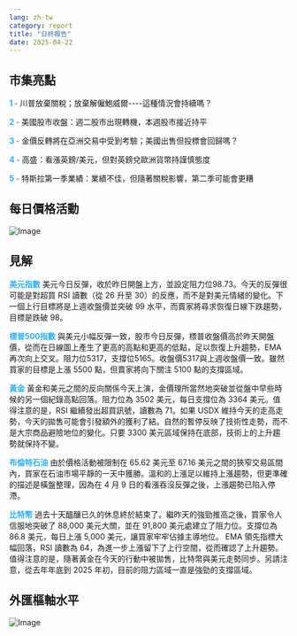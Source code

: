 ```yaml
---
lang: zh-tw
category: report
title: "日終報告"
date: 2025-04-22
---
```



<h2>市集亮點</h2>
<strong style="color: #2caef7;">1 - </strong> 川普放棄關稅；放棄解僱鮑威爾----這種情況會持續嗎？

<strong style="color: #2caef7;">2 - </strong> 美國股市收盤：週二股市出現轉機，本週股市接近持平

<strong style="color: #2caef7;">3 - </strong> 金價反轉將在亞洲交易中受到考驗；美國出售但投標會回歸嗎？

<strong style="color: #2caef7;">4 - </strong> 高盛：看漲英鎊/美元，但對英鎊兌歐洲貨幣持謹慎態度

<strong style="color: #2caef7;">5 - </strong> 特斯拉第一季業績：業績不佳，但隨著關稅影響，第二季可能會更糟



<h2>每日價格活動</h2>
<img src="https://markleighedu.github.io/img/Apr-2025/22-Apr-2025/price.jpg" alt="Image"/>

<h2>見解</h2>
<strong style="color: #2caef7;">美元指數</strong> 美元今日反彈，收於昨日開盤上方，並設定阻力位98.73。今天的反彈很可能是對超買 RSI 讀數（從 26 升至 30）的反應，而不是對美元情緒的變化。下一個上行目標將是上週收盤價並突破 99 水平，而賣家將尋求恢復日線下跌趨勢，目標是跌破 98。    

<strong style="color: #2caef7;">標普500指數</strong> 與美元小幅反彈一致，股市今日反彈，標普收盤價高於昨天開盤價，從而在日線圖上產生了更高的高點和更高的低點，足以恢復上升趨勢，EMA 再次向上交叉。阻力位5317，支撐位5165。收盤價5317與上週收盤價一致。雖然買家的目標是上漲 5500 點，但賣家將向下關注 5100 點的支撐區域。

<strong style="color: #2caef7;">黃金</strong> 黃金和美元之間的反向關係今天上演，金價理所當然地突破並從盤中早些時候的另一個紀錄高點回落。阻力位為 3502 美元，每日支撐位為 3364 美元。值得注意的是，RSI 繼續發出超買訊號，讀數為 71。如果 USDX 維持今天的走高走勢，今天的拋售可能會引發額外的獲利了結。自然的暫停反映了技術性走勢，而不是大宗商品避險地位的變化。只要 3300 美元區域保持在底部，技術上的上升趨勢就保持不變。 

<strong style="color: #2caef7;">布倫特石油</strong> 由於價格活動被限制在 65.62 美元至 67.16 美元之間的狹窄交易區間內，買家在石油市場平靜的一天中獲勝。溫和的上漲足以維持上漲趨勢，但更準確的描述是橫盤整理，因為在 4 月 9 日的看漲吞沒反彈之後，上漲趨勢已陷入停滯。

<strong style="color: #2caef7;">比特幣</strong> 過去十天醞釀已久的休息終於結束了。繼昨天的強勁推高之後，買家令人信服地突破了 88,000 美元大關，並在 91,800 美元處建立了阻力位。支撐位為 86.8 美元，每日上漲 5,000 美元，讓買家牢牢佔據主導地位。 EMA 領先指標大幅回落，RSI 讀數為 64，為進一步上漲留下了上行空間，從而確認了上升趨勢。值得注意的是，隨著黃金在今天的行動中被拋售，比特幣與美元走勢同步。另請注意，從去年年底到 2025 年初，目前的阻力區域一直是強勁的支撐區域。



<h2>外匯樞軸水平</h2>
<img src="https://markleighedu.github.io/img/Apr-2025/22-Apr-2025/pivot.jpg" alt="Image"/>